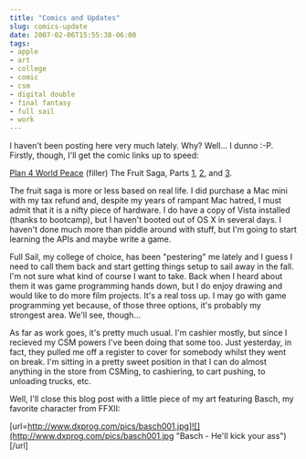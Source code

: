```yaml
---
title: "Comics and Updates"
slug: comics-update
date: 2007-02-06T15:55:38-06:00
tags:
- apple
- art
- college
- comic
- csm
- digital double
- final fantasy
- full sail
- work
---
```

I haven't been posting here very much lately. Why? Well... I dunno :-P. Firstly, though, I'll get the comic links up to speed:

[Plan 4 World Peace](http://digitaldouble.smackjeeves.com/comics/104870/) (filler)
The Fruit Saga, Parts [1](http://digitaldouble.smackjeeves.com/comics/106143/), [2](http://digitaldouble.smackjeeves.com/comics/108024/), and [3](http://digitaldouble.smackjeeves.com/comics/110979/).

The fruit saga is more or less based on real life. I did purchase a Mac mini with my tax refund and, despite my years of rampant Mac hatred, I must admit that it is a nifty piece of hardware. I do have a copy of Vista installed (thanks to bootcamp), but I haven't booted out of OS X in several days. I haven't done much more than piddle around with stuff, but I'm going to start learning the APIs and maybe write a game.

Full Sail, my college of choice, has been "pestering" me lately and I guess I need to call them back and start getting things setup to sail away in the fall. I'm not sure what kind of course I want to take. Back when I heard about them it was game programming hands down, but I do enjoy drawing and would like to do more film projects. It's a real toss up. I may go with game programming yet because, of those three options, it's probably my strongest area. We'll see, though...

As far as work goes, it's pretty much usual. I'm cashier mostly, but since I recieved my CSM powers I've been doing that some too. Just yesterday, in fact, they pulled me off a register to cover for somebody whilst they went on break. I'm sitting in a pretty sweet position in that I can do almost anything in the store from CSMing, to cashiering, to cart pushing, to unloading trucks, etc.

Well, I'll close this blog post with a little piece of my art featuring Basch, my favorite character from FFXII:

[url=http://www.dxprog.com/pics/basch001.jpg]![](http://www.dxprog.com/pics/basch001.jpg "Basch - He'll kick your ass")[/url]
